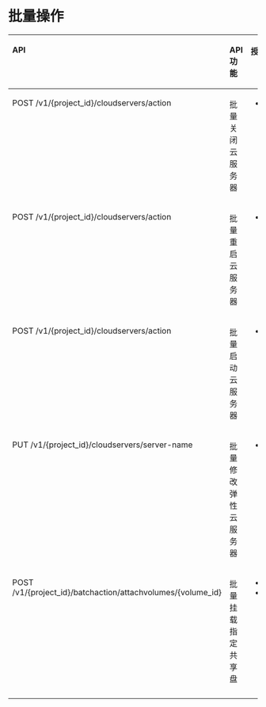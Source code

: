 # 批量操作<a name="ZH-CN_TOPIC_0184167662"></a>

<a name="table1587111571724"></a>
<table><thead align="left"><tr id="row20307121620133"><th class="cellrowborder" valign="top" width="35.64356435643564%" id="mcps1.1.5.1.1"><p id="p72571745883"><a name="p72571745883"></a><a name="p72571745883"></a>API</p>
</th>
<th class="cellrowborder" valign="top" width="23.762376237623762%" id="mcps1.1.5.1.2"><p id="p10605125713535"><a name="p10605125713535"></a><a name="p10605125713535"></a>API功能</p>
</th>
<th class="cellrowborder" valign="top" width="20.792079207920793%" id="mcps1.1.5.1.3"><p id="p162571745883"><a name="p162571745883"></a><a name="p162571745883"></a>授权项</p>
</th>
<th class="cellrowborder" valign="top" width="19.801980198019802%" id="mcps1.1.5.1.4"><p id="p12900195215510"><a name="p12900195215510"></a><a name="p12900195215510"></a>授权项作用域</p>
</th>
</tr>
</thead>
<tbody><tr id="row137611507177"><td class="cellrowborder" valign="top" width="35.64356435643564%" headers="mcps1.1.5.1.1 "><p id="p1479123111913"><a name="p1479123111913"></a><a name="p1479123111913"></a>POST /v1/{project_id}/cloudservers/action</p>
</td>
<td class="cellrowborder" valign="top" width="23.762376237623762%" headers="mcps1.1.5.1.2 "><p id="p138621244115117"><a name="p138621244115117"></a><a name="p138621244115117"></a>批量关闭云服务器</p>
</td>
<td class="cellrowborder" valign="top" width="20.792079207920793%" headers="mcps1.1.5.1.3 "><a name="ul1747923181916"></a><a name="ul1747923181916"></a><ul id="ul1747923181916"><li>ecs:cloudServers:stop</li></ul>
</td>
<td class="cellrowborder" valign="top" width="19.801980198019802%" headers="mcps1.1.5.1.4 "><a name="ul1788459112813"></a><a name="ul1788459112813"></a><ul id="ul1788459112813"><li>支持：</li></ul>
<p id="p1478818595287"><a name="p1478818595287"></a><a name="p1478818595287"></a>项目(Project)</p>
<p id="p3788175992810"><a name="p3788175992810"></a><a name="p3788175992810"></a>企业项目(Enterprise Project)</p>
</td>
</tr>
<tr id="row17373916184"><td class="cellrowborder" valign="top" width="35.64356435643564%" headers="mcps1.1.5.1.1 "><p id="p78289223194"><a name="p78289223194"></a><a name="p78289223194"></a>POST /v1/{project_id}/cloudservers/action</p>
</td>
<td class="cellrowborder" valign="top" width="23.762376237623762%" headers="mcps1.1.5.1.2 "><p id="p086234415116"><a name="p086234415116"></a><a name="p086234415116"></a>批量重启云服务器</p>
</td>
<td class="cellrowborder" valign="top" width="20.792079207920793%" headers="mcps1.1.5.1.3 "><a name="ul78281922151917"></a><a name="ul78281922151917"></a><ul id="ul78281922151917"><li>ecs:cloudServers:reboot</li></ul>
</td>
<td class="cellrowborder" valign="top" width="19.801980198019802%" headers="mcps1.1.5.1.4 "><a name="ul127122122916"></a><a name="ul127122122916"></a><ul id="ul127122122916"><li>支持：</li></ul>
<p id="p1474282914"><a name="p1474282914"></a><a name="p1474282914"></a>项目(Project)</p>
<p id="p147728290"><a name="p147728290"></a><a name="p147728290"></a>企业项目(Enterprise Project)</p>
</td>
</tr>
<tr id="row293217122187"><td class="cellrowborder" valign="top" width="35.64356435643564%" headers="mcps1.1.5.1.1 "><p id="p138281922141912"><a name="p138281922141912"></a><a name="p138281922141912"></a>POST /v1/{project_id}/cloudservers/action</p>
</td>
<td class="cellrowborder" valign="top" width="23.762376237623762%" headers="mcps1.1.5.1.2 "><p id="p10531190133710"><a name="p10531190133710"></a><a name="p10531190133710"></a>批量启动云服务器</p>
</td>
<td class="cellrowborder" valign="top" width="20.792079207920793%" headers="mcps1.1.5.1.3 "><a name="ul188281122151915"></a><a name="ul188281122151915"></a><ul id="ul188281122151915"><li>ecs:cloudServers:start</li></ul>
</td>
<td class="cellrowborder" valign="top" width="19.801980198019802%" headers="mcps1.1.5.1.4 "><a name="ul11211153293"></a><a name="ul11211153293"></a><ul id="ul11211153293"><li>支持：</li></ul>
<p id="p19211059299"><a name="p19211059299"></a><a name="p19211059299"></a>项目(Project)</p>
<p id="p1521105192910"><a name="p1521105192910"></a><a name="p1521105192910"></a>企业项目(Enterprise Project)</p>
</td>
</tr>
<tr id="row157372392127"><td class="cellrowborder" valign="top" width="35.64356435643564%" headers="mcps1.1.5.1.1 "><p id="p1398516132315"><a name="p1398516132315"></a><a name="p1398516132315"></a>PUT /v1/{project_id}/cloudservers/server-name</p>
</td>
<td class="cellrowborder" valign="top" width="23.762376237623762%" headers="mcps1.1.5.1.2 "><p id="p1116582181319"><a name="p1116582181319"></a><a name="p1116582181319"></a>批量修改弹性云服务器</p>
</td>
<td class="cellrowborder" valign="top" width="20.792079207920793%" headers="mcps1.1.5.1.3 "><a name="ul14731322122418"></a><a name="ul14731322122418"></a><ul id="ul14731322122418"><li>ecs:cloudServers:put</li></ul>
</td>
<td class="cellrowborder" valign="top" width="19.801980198019802%" headers="mcps1.1.5.1.4 "><a name="ul5593826172413"></a><a name="ul5593826172413"></a><ul id="ul5593826172413"><li>支持：</li></ul>
<p id="p159372632415"><a name="p159372632415"></a><a name="p159372632415"></a>项目(Project)</p>
<p id="p1959314268242"><a name="p1959314268242"></a><a name="p1959314268242"></a>企业项目(Enterprise Project)</p>
</td>
</tr>
<tr id="row135911332185819"><td class="cellrowborder" valign="top" width="35.64356435643564%" headers="mcps1.1.5.1.1 "><p id="p1565303311219"><a name="p1565303311219"></a><a name="p1565303311219"></a>POST /v1/{project_id}/batchaction/attachvolumes/{volume_id}</p>
</td>
<td class="cellrowborder" valign="top" width="23.762376237623762%" headers="mcps1.1.5.1.2 "><p id="p2089333617435"><a name="p2089333617435"></a><a name="p2089333617435"></a>批量挂载指定共享盘</p>
</td>
<td class="cellrowborder" valign="top" width="20.792079207920793%" headers="mcps1.1.5.1.3 "><a name="ul7653113317212"></a><a name="ul7653113317212"></a><ul id="ul7653113317212"><li>ecs:cloudServers:attachSharedVolume</li><li>evs:volumes:use</li></ul>
</td>
<td class="cellrowborder" valign="top" width="19.801980198019802%" headers="mcps1.1.5.1.4 "><a name="ul432168131115"></a><a name="ul432168131115"></a><ul id="ul432168131115"><li>支持：</li></ul>
<p id="p1132118131119"><a name="p1132118131119"></a><a name="p1132118131119"></a>区域(Region)</p>
<p id="p13321208161114"><a name="p13321208161114"></a><a name="p13321208161114"></a>项目(Project)</p>
<p id="p33374811110"><a name="p33374811110"></a><a name="p33374811110"></a>企业项目(Enterprise Project)</p>
</td>
</tr>
</tbody>
</table>

